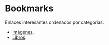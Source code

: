 # Bookmarks

Enlaces interesantes ordenados por categorías.

- [Imágenes](images.md).
- [Libros](books.md).
